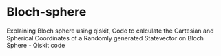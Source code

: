 # Bloch-sphere 
Explaining Bloch sphere using qiskit,
Code to calculate the Cartesian and Spherical Coordinates of a Randomly generated Statevector on Bloch Sphere - Qiskit code 
